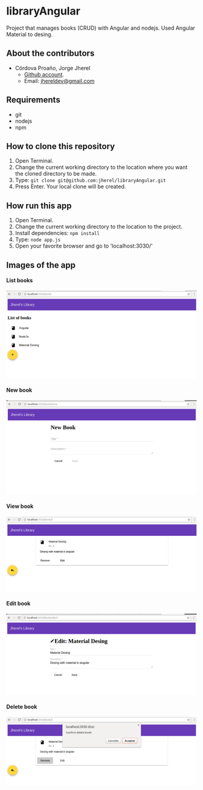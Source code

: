 # libraryAngular

Project that manages books (CRUD) with Angular and nodejs. Used Angular Material to desing.

## About the contributors
+ Córdova Proaño, Jorge Jherel
  - [Github account](https://github.com/jherel).
  - Email: jhereldev@gmail.com

## Requirements
- git
- nodejs
- npm

## How to clone this repository
1.  Open Terminal.
2.  Change the current working directory to the location where you want the cloned directory to be made.
3.  Type: 
`git clone git@github.com:jherel/libraryAngular.git`
4.  Press Enter. Your local clone will be created.

## How run this app
1.  Open Terminal.
2.  Change the current working directory to the location to the project.
3.  Install dependencies:
`npm install`
4.  Type:
`node app.js`
5.  Open your favorite browser and go to 'localhost:3030/'

## Images of the app
#### List books
![list][list]

#### New book
![new][new]

#### View book
![view][view]

#### Edit book
![edit][edit]

#### Delete book
![delete][delete]

[list]: /media/README/listBooks.PNG
[new]: /media/README/newBook.PNG
[view]: /media/README/viewBook.PNG
[edit]: /media/README/editBook.PNG
[delete]: /media/README/deleteBook.PNG
